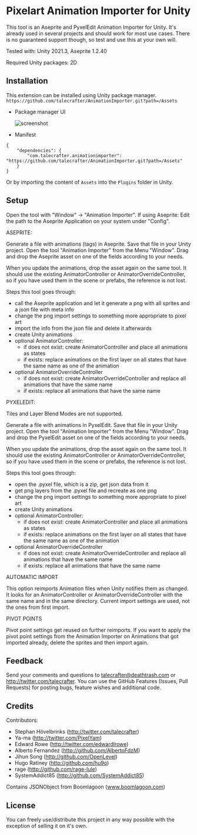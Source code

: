 Pixelart Animation Importer for Unity
====

This tool is an Aseprite and PyxelEdit Animation Importer for Unity.
It's already used in several projects and should work for most use cases. There is no guaranteed support though, so test and use this at your own will.

Tested with: Unity 2021.3, Aseprite 1.2.40

Required Unity packages: 2D


Installation
-----

This extension can be installed using Unity package manager.  
`https://github.com/talecrafter/AnimationImporter.git?path=/Assets`  

* Package manager UI  

	![screenshot](https://user-images.githubusercontent.com/6723783/72479980-c9554c80-37aa-11ea-8fd8-978d3fa860bd.png)

* Manifest
```
{
	"dependencies": {
		"com.talecrafter.animationimporter": "https://github.com/talecrafter/AnimationImporter.git?path=/Assets"
	}
}
```

Or by importing the content of `Assets` into the `Plugins` folder in Unity.

Setup
-----

Open the tool with "Window" -> "Animation Importer".
If using Aseprite: Edit the path to the Aseprite Application on your system under "Config".


ASEPRITE:

Generate a file with animations (tags) in Aseprite.
Save that file in your Unity project.
Open the tool "Animation Importer" from the Menu "Window".
Drag and drop the Aseprite asset on one of the fields according to your needs.

When you update the animations, drop the asset again on the same tool.
It should use the existing AnimatorController or AnimatorOverrideController, so if you have used them in the scene or prefabs, the reference is not lost.

Steps this tool goes through:

- call the Aseprite application and let it generate a png with all sprites and a json file with meta info
- change the png import settings to something more appropriate to pixel art
- import the info from the json file and delete it afterwards
- create Unity animations
- optional AnimatorController:
	- if does not exist: create AnimatorController and place all animations as states
	- if exists: replace animations on the first layer on all states that have the same name as one of the animation
- optional AnimatorOverrideController
	- if does not exist: create AnimatorOverrideController and replace all animations that have the same name
	- if exists: replace all animations that have the same name


PYXELEDIT:

Tiles and Layer Blend Modes are not supported.

Generate a file with animations in PyxelEdit.
Save that file in your Unity project.
Open the tool "Animation Importer" from the Menu "Window".
Drag and drop the PyxelEdit asset on one of the fields according to your needs.

When you update the animations, drop the asset again on the same tool.
It should use the existing AnimatorController or AnimatorOverrideController, so if you have used them in the scene or prefabs, the reference is not lost.

Steps this tool goes through:

- open the .pyxel file, which is a zip, get json data from it
- get png layers from the .pyxel file and recreate as one png
- change the png import settings to something more appropriate to pixel art
- create Unity animations
- optional AnimatorController:
	- if does not exist: create AnimatorController and place all animations as states
	- if exists: replace animations on the first layer on all states that have the same name as one of the animation
- optional AnimatorOverrideController
	- if does not exist: create AnimatorOverrideController and replace all animations that have the same name
	- if exists: replace all animations that have the same name


AUTOMATIC IMPORT

This option reimports Animation files when Unity notifies them as changed. It looks for an AnimatorController or AnimatorOverrideController with the same name and in the same directory. Current import settings are used, not the ones from first import.

PIVOT POINTS

Pivot point settings get reused on further reimports. If you want to apply the pivot point settings from the Animation Importer on Animations that got imported already, delete the sprites and then import again.


Feedback
-----

Send your comments and questions to talecrafter@deathtrash.com or http://twitter.com/talecrafter.
You can use the GitHub Features (Issues, Pull Requests) for posting bugs, feature wishes and additional code.


Credits
-----

Contributors:

- Stephan Hövelbrinks (http://twitter.com/talecrafter)
- Ya-ma (http://twitter.com/PixelYam)
- Edward Rowe (http://twitter.com/edwardlrowe)
- Alberto Fernandez (http://github.com/AlbertoFdzM)
- Jihun Song (http://github.com/OpenLevel)
- Hugo Ratiney (http://github.com/hu9o)
- rage (http://github.com/rage-lule)
- SystemAddict85 (http://github.com/SystemAddict85)

Contains JSONObject from Boomlagoon (www.boomlagoon.com)


License
-----

You can freely use/distribute this project in any way possible with the exception of selling it on it's own.